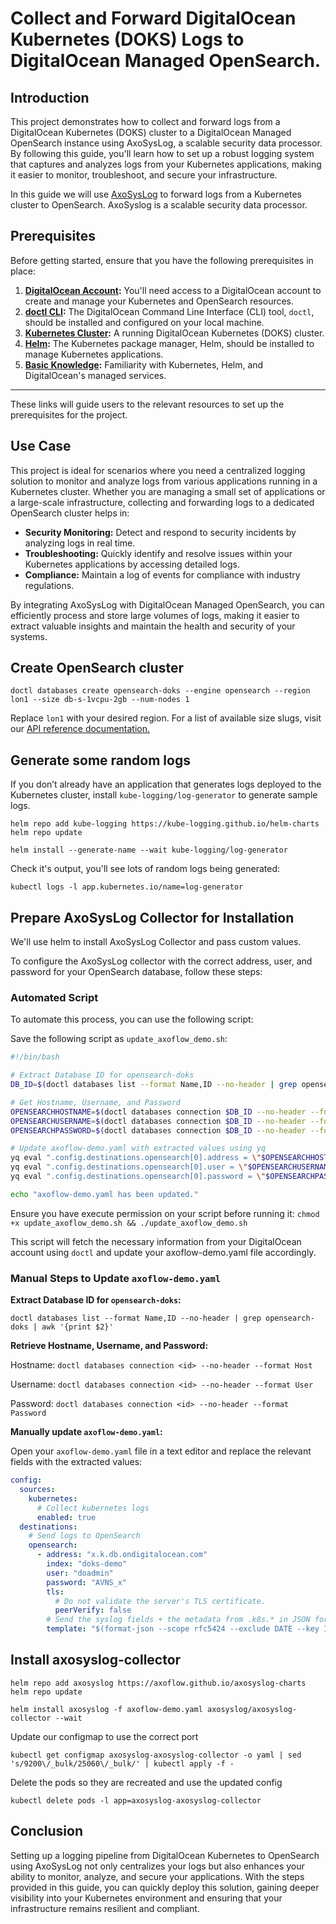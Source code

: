 # Collect and Forward DigitalOcean Kubernetes (DOKS) Logs to DigitalOcean Managed OpenSearch.

## Introduction

This project demonstrates how to collect and forward logs from a DigitalOcean Kubernetes (DOKS) cluster to a DigitalOcean Managed OpenSearch instance using AxoSysLog, a scalable security data processor. By following this guide, you'll learn how to set up a robust logging system that captures and analyzes logs from your Kubernetes applications, making it easier to monitor, troubleshoot, and secure your infrastructure.

In this guide we will use [AxoSysLog](https://axoflow.com/docs/axosyslog-core/intro/) to forward logs from a Kubernetes cluster to OpenSearch. AxoSyslog is a scalable security data processor.

## Prerequisites

Before getting started, ensure that you have the following prerequisites in place:

1. **[DigitalOcean Account](https://www.digitalocean.com/):** You'll need access to a DigitalOcean account to create and manage your Kubernetes and OpenSearch resources.
2. **[doctl CLI](https://docs.digitalocean.com/reference/doctl/how-to/install/):** The DigitalOcean Command Line Interface (CLI) tool, `doctl`, should be installed and configured on your local machine.
3. **[Kubernetes Cluster](https://docs.digitalocean.com/products/kubernetes/):** A running DigitalOcean Kubernetes (DOKS) cluster.
4. **[Helm](https://helm.sh/docs/intro/install/):** The Kubernetes package manager, Helm, should be installed to manage Kubernetes applications.
5. **[Basic Knowledge](https://kubernetes.io/docs/concepts/):** Familiarity with Kubernetes, Helm, and DigitalOcean's managed services.

---

These links will guide users to the relevant resources to set up the prerequisites for the project.

## Use Case

This project is ideal for scenarios where you need a centralized logging solution to monitor and analyze logs from various applications running in a Kubernetes cluster. Whether you are managing a small set of applications or a large-scale infrastructure, collecting and forwarding logs to a dedicated OpenSearch cluster helps in:

- **Security Monitoring:** Detect and respond to security incidents by analyzing logs in real time.
- **Troubleshooting:** Quickly identify and resolve issues within your Kubernetes applications by accessing detailed logs.
- **Compliance:** Maintain a log of events for compliance with industry regulations.

By integrating AxoSysLog with DigitalOcean Managed OpenSearch, you can efficiently process and store large volumes of logs, making it easier to extract valuable insights and maintain the health and security of your systems.

## Create OpenSearch cluster

`doctl databases create opensearch-doks --engine opensearch --region lon1 --size db-s-1vcpu-2gb --num-nodes 1`

Replace `lon1` with your desired region. For a list of available size slugs, visit our [API reference documentation.](https://docs.digitalocean.com/reference/api/api-reference/#tag/Databases)

## Generate some random logs

If you don’t already have an application that generates logs deployed to the Kubernetes cluster, install `kube-logging/log-generator` to generate sample logs.

```text
helm repo add kube-logging https://kube-logging.github.io/helm-charts
helm repo update
```

```text
helm install --generate-name --wait kube-logging/log-generator
```

Check it's output, you'll see lots of random logs being generated:

`kubectl logs -l app.kubernetes.io/name=log-generator`

## Prepare AxoSysLog Collector for Installation

We'll use helm to install AxoSysLog Collector and pass custom values.

To configure the AxoSysLog collector with the correct address, user, and password for your OpenSearch database, follow these steps:

### Automated Script

To automate this process, you can use the following script:

Save the following script as `update_axoflow_demo.sh`:

```sh
#!/bin/bash

# Extract Database ID for opensearch-doks
DB_ID=$(doctl databases list --format Name,ID --no-header | grep opensearch-doks | awk '{print $2}')

# Get Hostname, Username, and Password
OPENSEARCHHOSTNAME=$(doctl databases connection $DB_ID --no-header --format Host)
OPENSEARCHUSERNAME=$(doctl databases connection $DB_ID --no-header --format User)
OPENSEARCHPASSWORD=$(doctl databases connection $DB_ID --no-header --format Password)

# Update axoflow-demo.yaml with extracted values using yq
yq eval ".config.destinations.opensearch[0].address = \"$OPENSEARCHHOSTNAME\"" -i axoflow-demo.yaml
yq eval ".config.destinations.opensearch[0].user = \"$OPENSEARCHUSERNAME\"" -i axoflow-demo.yaml
yq eval ".config.destinations.opensearch[0].password = \"$OPENSEARCHPASSWORD\"" -i axoflow-demo.yaml

echo "axoflow-demo.yaml has been updated."
```

Ensure you have execute permission on your script before running it:
`chmod +x update_axoflow_demo.sh && ./update_axoflow_demo.sh`

This script will fetch the necessary information from your DigitalOcean account using `doctl` and update your axoflow-demo.yaml file accordingly.

### Manual Steps to Update `axoflow-demo.yaml`

**Extract Database ID for `opensearch-doks`:**

`doctl databases list --format Name,ID --no-header | grep opensearch-doks | awk '{print $2}'`

**Retrieve Hostname, Username, and Password:**

Hostname: `doctl databases connection <id> --no-header --format Host`

Username: `doctl databases connection <id> --no-header --format User`

Password: `doctl databases connection <id> --no-header --format Password`

**Manually update `axoflow-demo.yaml`:**

   Open your `axoflow-demo.yaml` file in a text editor and replace the relevant fields with the extracted values:

   ```yaml
   config:
     sources:
       kubernetes:
         # Collect kubernetes logs
         enabled: true
     destinations:
       # Send logs to OpenSearch
       opensearch:
         - address: "x.k.db.ondigitalocean.com"
           index: "doks-demo"
           user: "doadmin"
           password: "AVNS_x"
           tls:
             # Do not validate the server's TLS certificate.
             peerVerify: false
           # Send the syslog fields + the metadata from .k8s.* in JSON format
           template: "$(format-json --scope rfc5424 --exclude DATE --key ISODATE @timestamp=${ISODATE} k8s=$(format-json .k8s.* --shift-levels 2 --exclude .k8s.log))"
   ```

## Install axosyslog-collector

```text
helm repo add axosyslog https://axoflow.github.io/axosyslog-charts
helm repo update
```

`helm install axosyslog -f axoflow-demo.yaml axosyslog/axosyslog-collector --wait`

Update our configmap to use the correct port

`kubectl get configmap axosyslog-axosyslog-collector -o yaml | sed 's/9200\/_bulk/25060\/_bulk/' | kubectl apply -f -`

Delete the pods so they are recreated and use the updated config

`kubectl delete pods -l app=axosyslog-axosyslog-collector`

## Conclusion

Setting up a logging pipeline from DigitalOcean Kubernetes to OpenSearch using AxoSysLog not only centralizes your logs but also enhances your ability to monitor, analyze, and secure your applications. With the steps provided in this guide, you can quickly deploy this solution, gaining deeper visibility into your Kubernetes environment and ensuring that your infrastructure remains resilient and compliant.
